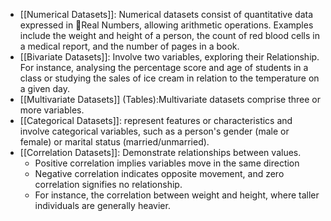 - [[Numerical Datasets]]: Numerical datasets consist of quantitative data expressed in 🔣Real Numbers, allowing arithmetic operations. Examples include the weight and height of a person, the count of red blood cells in a medical report, and the number of pages in a book.
- [[Bivariate Datasets]]: Involve two variables, exploring their Relationship. For instance, analysing the percentage score and age of students in a class or studying the sales of ice cream in relation to the temperature on a given day.
- [[Multivariate Datasets]] (Tables):Multivariate datasets comprise three or more variables.
- [[Categorical Datasets]]: represent features or characteristics and involve categorical variables, such as a person's gender (male or female) or marital status (married/unmarried).
- [[Correlation Datasets]]: Demonstrate relationships between values.
	- Positive correlation implies variables move in the same direction
	- Negative correlation indicates opposite movement, and zero correlation signifies no relationship. 
	- For instance, the correlation between weight and height, where taller individuals are generally heavier.